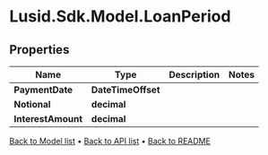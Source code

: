 # Lusid.Sdk.Model.LoanPeriod

## Properties

Name | Type | Description | Notes
------------ | ------------- | ------------- | -------------
**PaymentDate** | **DateTimeOffset** |  | 
**Notional** | **decimal** |  | 
**InterestAmount** | **decimal** |  | 

[Back to Model list](../README.md#documentation-for-models) &#8226; [Back to API list](../README.md#documentation-for-api-endpoints) &#8226; [Back to README](../README.md)


